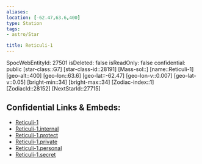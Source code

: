 ```yaml
---
aliases: 
location: [-62.47,63.6,400]
type: Station
tags:
- astro/Star

title: Reticuli-1
---
```

SpocWebEntityId: 27501
isDeleted: false
isReadOnly: false
confidential: public
[star-class::G7]
[star-class-id::28191]
[Mass-sol::]
[name::Reticuli-1]
[geo-alt::400]
[geo-lon::63.6]
[geo-lat::-62.47]
[geo-lon-v::0.007]
[geo-lat-v::0.05]
[bright-min::34]
[bright-max::34]
[Zodiac-index::1]
[ZodiacId::28152]
[NextStarId::27715]



## Confidential Links & Embeds: 
- [Reticuli-1](../../../_public/astro/Star/Reticuli-1.md) 
- [Reticuli-1.internal](../../../_internal/astro/Star/Reticuli-1.internal.md) 
- [Reticuli-1.protect](../../../_protect/astro/Star/Reticuli-1.protect.md) 
- [Reticuli-1.private](../../../_private/astro/Star/Reticuli-1.private.md) 
- [Reticuli-1.personal](../../../_personal/astro/Star/Reticuli-1.personal.md) 
- [Reticuli-1.secret](../../../_secret/astro/Star/Reticuli-1.secret.md) 
